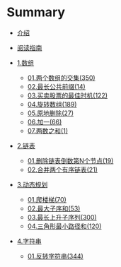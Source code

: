 # Summary


* [介绍](README.md)
* [阅读指南](c99/hello.md)

* [1.数组]()
    * [01.两个数组的交集(350)](c0/001.md)
    * [02.最长公共前缀(14)](c0/002.md)
    * [03.买卖股票的最佳时机(122)](c0/003.md)
    * [04.旋转数组(189)](c0/004.md)
    * [05.原地删除(27)](c0/005.md)
    * [06.加一(66)](c0/006.md)
    * [07.两数之和(1)](c0/007.md)

* [2.链表]()
    * [01.删除链表倒数第N个节点(19)](c1/101.md)
    * [02.合并两个有序链表(21)](c1/102.md)

* [3.动态规划]()    
    * [01.爬楼梯(70)](c2/201.md)
    * [02.最大子序和(53)](c2/202.md)
    * [03.最长上升子序列(300)](c2/203.md)
    * [04.三角形最小路径和(120)](c2/204.md)
    
* [4.字符串]()    
    * [01.反转字符串(344)](c3/301.md)

